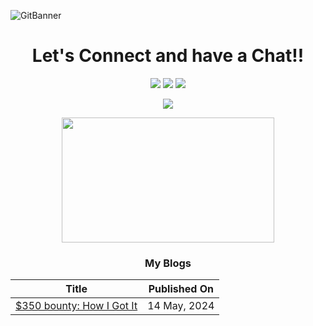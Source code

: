 ![GitBanner](https://github.com/user-attachments/assets/c76629ed-0bf4-4a79-b510-380c1f8e165d)

<div align="center">

<h1>Let's Connect and have a Chat!!</h1>
<a href="https://www.linkedin.com/in/deepseng/"><img src="https://img.shields.io/badge/LinkedIn-blue"></a>
<a href="https://www.instagram.com/deep.seng_/"><img src="https://img.shields.io/badge/Instagram-red"></a>
<a href="https://x.com/DeepSen_Gupta"><img src="https://img.shields.io/badge/Twitter-grey"></a>

![](https://komarev.com/ghpvc/?username=deep-sengupta)

<img src="https://github.com/user-attachments/assets/01d1d5e2-b79a-4ac5-b74d-7d9c79b5da4f" height="200" width="340" />

### My Blogs

| Title | Published On |
| ----- | ------------ |
| [$350 bounty: How I Got It](https://medium.com/@deepseng/350-bounty-how-i-got-it-broken-linked-hijacked-31bfbc15ac0e) | 14 May, 2024 |
</div><br>
